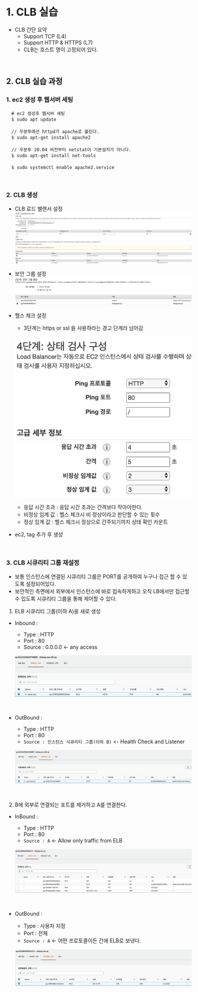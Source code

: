 # 1. CLB 실습
- CLB 간단 요약
  - Support TCP (L4)
  - Support HTTP & HTTPS (L7)
  - CLB는 호스트 명이 고정되어 있다.

<br>

## 2. CLB 실습 과정
### 1. ec2 생성 후 웹서버 세팅
```
  # ec2 생성후 웹서버 세팅
  $ sudo apt update
  
  // 우분투에선 httpd가 apache로 불린다.
  $ sudo apt-get install apache2 
  
  // 우분투 20.04 버전부터 netstat이 기본설치가 아니다.
  $ sudo apt-get install net-tools
  
  $ sudo systemctl enable apache2.service
```

<br>

### 2. CLB 생성
- CLB 로드 밸랜서 설정
  ![clb-1](img/clb/clb-1.png)

- 보안 그룹 설정
  ![clb-2](img/clb/clb-2.png)

- 헬스 체크 설정
  - 3단계는 https or ssl 을 사용하라는 경고 단계라 넘어감

  ![clb-3](img/clb/clb-3.png)

    - 응답 시간 초과 : 응답 시간 초과는 간격보다 작아야한다.
    - 비정상 임계 값 : 헬스 체크시 비 정상이라고 판단할 수 있는 횟수
    - 정상 임계 값 : 헬스 체크시 정상으로 간주되기까지 상태 확인 카운트
  
- ec2, tag 추가 후 생성

<br>

### 3. CLB 시큐리티 그룹 재설정
- 보통 인스턴스에 연결된 시큐리티 그룹은 PORT를 공개하여 누구나 접근 할 수 있도록 설정되어있다.
- 보안적인 측면에서 외부에서 인스턴스에 바로 접속하게하고 오직 LB에서만 접근할 수 있도록 시큐리티 그룹을 통해 제어할 수 있다.

1. ELB 시큐리티 그룹(이하 A)을 새로 생성
  - Inbound :
    - Type : HTTP
    - Port : 80
    - Source : 0.0.0.0 <- any access
     
     ![clb-sg-1](img/clb/clb-sg-1.png)

<br>

  - OutBound : 
    - Type : HTTP
    - Port : 80
    - `Source : 인스턴스 시큐리티 그룹(이하 B)` <- Health Check and Listener
    
    ![clb-sg-2](img/clb/clb-sg-2.png)

<br>

2. B에 외부로 연결되는 포트를 제거하고 A를 연결한다.
  - InBound :
    - Type : HTTP
    - Port : 80
    - `Source : A` <- Allow only traffic from ELB
    
    ![clb-sg-3](img/clb/clb-sg-3.png)

<br>

  - OutBound :
    - Type : 사용자 지정
    - Port : 전체
    - `Source : A` <- 어떤 프로토콜이든 간에 ELB로 보낸다.

    ![clb-sg-4](img/clb/clb-sg-4.png)
